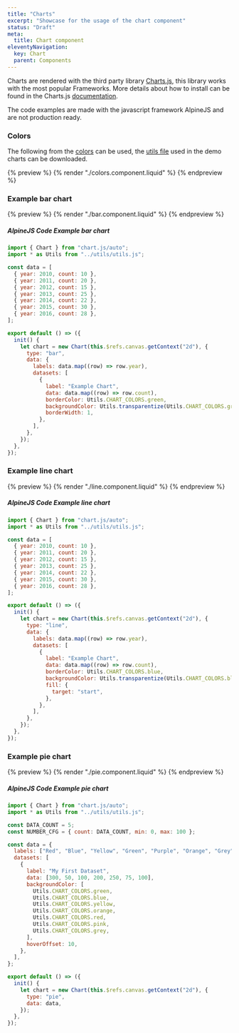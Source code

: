 ```yaml
---
title: "Charts"
excerpt: "Showcase for the usage of the chart component"
status: "Draft"
meta:
  title: Chart component
eleventyNavigation:
  key: Chart
  parent: Components
---
```


Charts are rendered with the third party library [Charts.js](https://www.chartjs.org/), this library works with the most popular Frameworks. More details about how to install can be found in the Charts.js [documentation](https://www.chartjs.org/docs/latest/getting-started/).

The code examples are made with the javascript framework AlpineJS and are not production ready.

### Colors

The following from the [colors](/design-tokens/colors/) can be used, the [utils file](/assets/downloads/utils.zip) used in the demo charts can be downloaded.

{% preview %}
{% render "./colors.component.liquid" %}
{% endpreview %}

### Example bar chart

{% preview %}
{% render "./bar.component.liquid" %}
{% endpreview %}

##### AlpineJS Code Example bar chart

```js
import { Chart } from "chart.js/auto";
import * as Utils from "../utils/utils.js";

const data = [
  { year: 2010, count: 10 },
  { year: 2011, count: 20 },
  { year: 2012, count: 15 },
  { year: 2013, count: 25 },
  { year: 2014, count: 22 },
  { year: 2015, count: 30 },
  { year: 2016, count: 28 },
];

export default () => ({
  init() {
    let chart = new Chart(this.$refs.canvas.getContext("2d"), {
      type: "bar",
      data: {
        labels: data.map((row) => row.year),
        datasets: [
          {
            label: "Example Chart",
            data: data.map((row) => row.count),
            borderColor: Utils.CHART_COLORS.green,
            backgroundColor: Utils.transparentize(Utils.CHART_COLORS.green, 0.5),
            borderWidth: 1,
          },
        ],
      },
    });
  },
});
```

### Example line chart

{% preview %}
{% render "./line.component.liquid" %}
{% endpreview %}

##### AlpineJS Code Example line chart

```js
import { Chart } from "chart.js/auto";
import * as Utils from "../utils/utils.js";

const data = [
  { year: 2010, count: 10 },
  { year: 2011, count: 20 },
  { year: 2012, count: 15 },
  { year: 2013, count: 25 },
  { year: 2014, count: 22 },
  { year: 2015, count: 30 },
  { year: 2016, count: 28 },
];

export default () => ({
  init() {
    let chart = new Chart(this.$refs.canvas.getContext("2d"), {
      type: "line",
      data: {
        labels: data.map((row) => row.year),
        datasets: [
          {
            label: "Example Chart",
            data: data.map((row) => row.count),
            borderColor: Utils.CHART_COLORS.blue,
            backgroundColor: Utils.transparentize(Utils.CHART_COLORS.blue),
            fill: {
              target: "start",
            },
          },
        ],
      },
    });
  },
});
```

### Example pie chart

{% preview %}
{% render "./pie.component.liquid" %}
{% endpreview %}

##### AlpineJS Code Example pie chart

```js
import { Chart } from "chart.js/auto";
import * as Utils from "../utils/utils.js";

const DATA_COUNT = 5;
const NUMBER_CFG = { count: DATA_COUNT, min: 0, max: 100 };

const data = {
  labels: ["Red", "Blue", "Yellow", "Green", "Purple", "Orange", "Grey"],
  datasets: [
    {
      label: "My First Dataset",
      data: [300, 50, 100, 200, 250, 75, 100],
      backgroundColor: [
        Utils.CHART_COLORS.green,
        Utils.CHART_COLORS.blue,
        Utils.CHART_COLORS.yellow,
        Utils.CHART_COLORS.orange,
        Utils.CHART_COLORS.red,
        Utils.CHART_COLORS.pink,
        Utils.CHART_COLORS.grey,
      ],
      hoverOffset: 10,
    },
  ],
};

export default () => ({
  init() {
    let chart = new Chart(this.$refs.canvas.getContext("2d"), {
      type: "pie",
      data: data,
    });
  },
});
```
